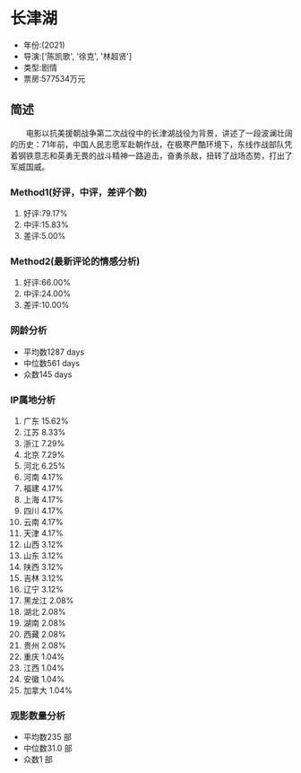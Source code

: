 # 长津湖  
- 年份:(2021)
- 导演:['陈凯歌', '徐克', '林超贤']
- 类型:剧情
- 票房:577534万元 
## 简述
　　电影以抗美援朝战争第二次战役中的长津湖战役为背景，讲述了一段波澜壮阔的历史：71年前，中国人民志愿军赴朝作战，在极寒严酷环境下，东线作战部队凭着钢铁意志和英勇无畏的战斗精神一路追击，奋勇杀敌，扭转了战场态势，打出了军威国威。
### Method1(好评，中评，差评个数)
1. 好评:79.17%
2. 中评:15.83%
3. 差评:5.00%
### Method2(最新评论的情感分析)
1. 好评:66.00%
2. 中评:24.00%
3. 差评:10.00%
### 网龄分析
- 平均数1287 days
- 中位数561 days
- 众数145 days
### IP属地分析
1. 广东 15.62%
2. 江苏 8.33%
3. 浙江 7.29%
4. 北京 7.29%
5. 河北 6.25%
6. 河南 4.17%
7. 福建 4.17%
8. 上海 4.17%
9. 四川 4.17%
10. 云南 4.17%
11. 天津 4.17%
12. 山西 3.12%
13. 山东 3.12%
14. 陕西 3.12%
15. 吉林 3.12%
16. 辽宁 3.12%
17. 黑龙江 2.08%
18. 湖北 2.08%
19. 湖南 2.08%
20. 西藏 2.08%
21. 贵州 2.08%
22. 重庆 1.04%
23. 江西 1.04%
24. 安徽 1.04%
25. 加拿大 1.04%
### 观影数量分析
- 平均数235 部
- 中位数31.0 部
- 众数1 部

